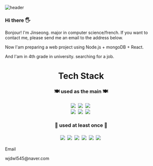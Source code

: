 ![header](https://capsule-render.vercel.app/api?type=wave&color=ffafcc&height=420&section=header&text=Welcome%20&fontSize=85&fontColor=caf0f8&desc=Jinseong's_gitHub!&descAlign=85&animation=fadeIn)

<head>
  <h3> Hi there 🖐</h3>
  <p>Bonjour! I'm Jinseong. major in computer science/french. If you want to contact me, please send me an email to the address below.</p>
  <p>Now I'am preparing a web project using Node.js + mongoDB + React.</p>
  <p>And I'am in 4th grade in university. searching for a job.</p>
</head>
<body>
  <div align="center">
    <div>
      <h1>Tech Stack</h1>
      <h3> 🍽 used as the main 🍽<h3>
      <img src="https://img.shields.io/badge/JavaScript-F7DF1E?style=flat&logo=JavaScript&logoColor=white"/></a>&nbsp
      <img src="https://img.shields.io/badge/CSS3-1572B6?style=flat&logo=CSS3&logoColor=white"/></a>&nbsp
      <img src="https://img.shields.io/badge/HTML5-E34F26?style=flat&logo=HTML5&logoColor=white"/></a>&nbsp
      </br>
      <img src="https://img.shields.io/badge/Node.js-339933?style=flat&logo=Node.js&logoColor=white"/></a>&nbsp
      <img src="https://img.shields.io/badge/MongoDB-47A248?style=flat&logo=MongoDB&logoColor=white"/></a>&nbsp
      <img src="https://img.shields.io/badge/React-61DAFB?style=flat&logo=React&logoColor=white"/></a>&nbsp
    </div>
    </
      <div>
        <h3> 🏫 used at least once 🏫<h3>
        <img src="https://img.shields.io/badge/C-A8B9CC?style=flat&logo=C&logoColor=white"/></a>&nbsp
        <img src="https://img.shields.io/badge/C++-00599C?style=flat&logo=C++&logoColor=white"/></a>&nbsp
        <img src="https://img.shields.io/badge/Python-3776AB?style=flat&logo=Python&logoColor=white"/></a>&nbsp
        <img src="https://img.shields.io/badge/TensorFlow-FF6F00?style=flat&logo=TensorFlow&logoColor=white"/></a>&nbsp
        <img src="https://img.shields.io/badge/MySQL-4479A1?style=flat&logo=MySQL&logoColor=white"/></a>&nbsp
        <img src="https://img.shields.io/badge/Android Studio-3DDC84?style=flat&logo=Android Studio&logoColor=white"/></a>&nbsp
      </div>
    <p>Email<p>
    <p>wjdwl545@naver.com<p>
  </div>
</body>

